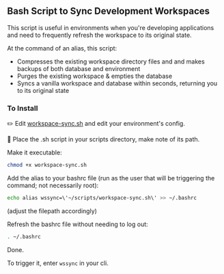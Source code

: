 ## Bash Script to Sync Development Workspaces ##
This script is useful in environments when you're developing applications and need to frequently refresh the workspace to its original state.

At the command of an alias, this script:
* Compresses the existing workspace directory files and and makes backups of both database and environment
* Purges the existing workspace & empties the database
* Syncs a vanilla workspace and database within seconds, returning you to its original state

### To Install ###
:pencil2: Edit [workspace-sync.sh](https://github.com/z0m8i3/sync-development-workspace/blob/master/workspace-sync.sh) and edit your environment's config.

:open_file_folder: Place the .sh script in your scripts directory, make note of its path.

Make it executable:
```bash
chmod +x workspace-sync.sh
```


Add the alias to your bashrc file (run as the user that will be triggering the command; not necessarily root):
```bash
echo alias wssync=\'~/scripts/workspace-sync.sh\' >> ~/.bashrc
```
(adjust the filepath accordingly)


Refresh the bashrc file without needing to log out:
```bash
. ~/.bashrc
```

Done.

To trigger it, enter `wssync` in your cli.
